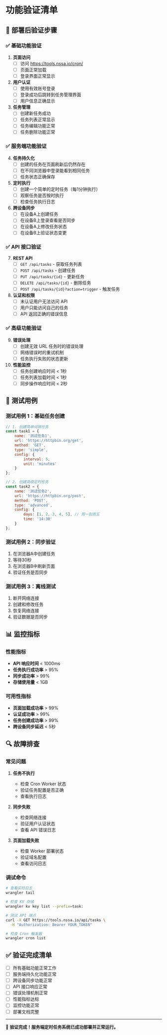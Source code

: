 # 功能验证清单

## 🎯 部署后验证步骤

### ✅ 基础功能验证

1. **页面访问**
   - [ ] 访问 https://tools.nssa.io/cron/
   - [ ] 页面正常加载
   - [ ] 登录界面正常显示

2. **用户认证**
   - [ ] 使用有效账号登录
   - [ ] 登录成功后跳转到任务管理界面
   - [ ] 用户信息正确显示

3. **任务管理**
   - [ ] 创建新任务成功
   - [ ] 任务列表正常显示
   - [ ] 任务编辑功能正常
   - [ ] 任务删除功能正常

### ✅ 服务端功能验证

4. **任务持久化**
   - [ ] 创建的任务在页面刷新后仍然存在
   - [ ] 在不同浏览器中登录能看到相同任务
   - [ ] 任务状态正确保存

5. **定时执行**
   - [ ] 创建一个简单的定时任务（每1分钟执行）
   - [ ] 观察任务是否按时执行
   - [ ] 检查任务执行日志

6. **跨设备同步**
   - [ ] 在设备A上创建任务
   - [ ] 在设备B上登录查看是否同步
   - [ ] 在设备A上修改任务状态
   - [ ] 在设备B上验证状态变更

### ✅ API 接口验证

7. **REST API**
   - [ ] `GET /api/tasks` - 获取任务列表
   - [ ] `POST /api/tasks` - 创建任务
   - [ ] `PUT /api/tasks/{id}` - 更新任务
   - [ ] `DELETE /api/tasks/{id}` - 删除任务
   - [ ] `POST /api/tasks/{id}?action=trigger` - 触发任务

8. **认证和权限**
   - [ ] 未认证用户无法访问 API
   - [ ] 用户只能访问自己的任务
   - [ ] API 返回正确的错误信息

### ✅ 高级功能验证

9. **错误处理**
   - [ ] 创建无效 URL 任务时的错误处理
   - [ ] 网络错误时的重试机制
   - [ ] 任务执行失败的状态更新

10. **性能监控**
    - [ ] 任务创建响应时间 < 1秒
    - [ ] 任务列表加载时间 < 1秒
    - [ ] 同步操作响应时间 < 2秒

## 🧪 测试用例

### 测试用例 1：基础任务创建

```javascript
// 1. 创建简单间隔任务
const task1 = {
    name: '测试任务1',
    url: 'https://httpbin.org/get',
    method: 'GET',
    type: 'simple',
    config: {
        interval: 5,
        unit: 'minutes'
    }
};

// 2. 创建高级定时任务
const task2 = {
    name: '测试任务2',
    url: 'https://httpbin.org/post',
    method: 'POST',
    type: 'advanced',
    config: {
        days: [1, 2, 3, 4, 5], // 周一到周五
        time: '14:30'
    }
};
```

### 测试用例 2：同步验证

1. 在浏览器A中创建任务
2. 等待30秒
3. 在浏览器B中刷新页面
4. 验证任务是否同步

### 测试用例 3：离线测试

1. 断开网络连接
2. 创建和修改任务
3. 恢复网络连接
4. 验证数据是否同步

## 📊 监控指标

### 性能指标

- **API 响应时间** < 1000ms
- **任务执行成功率** > 95%
- **同步成功率** > 99%
- **存储使用量** < 1GB

### 可用性指标

- **页面加载成功率** > 99%
- **认证成功率** > 99%
- **任务创建成功率** > 99%
- **跨设备同步延迟** < 5秒

## 🔍 故障排查

### 常见问题

1. **任务不执行**
   - 检查 Cron Worker 状态
   - 验证任务配置是否正确
   - 查看执行日志

2. **同步失败**
   - 检查网络连接
   - 验证用户认证状态
   - 查看 API 错误日志

3. **页面加载失败**
   - 检查 Worker 部署状态
   - 验证域名配置
   - 查看访问日志

### 调试命令

```bash
# 查看实时日志
wrangler tail

# 检查 KV 存储
wrangler kv key list --prefix=task:

# 测试 API 端点
curl -X GET https://tools.nssa.io/api/tasks \
  -H "Authorization: Bearer YOUR_TOKEN"

# 检查 Cron 触发器
wrangler cron list
```

## ✅ 验证完成清单

- [ ] 所有基础功能正常工作
- [ ] 服务端持久化功能正常
- [ ] 跨设备同步功能正常
- [ ] API 接口响应正常
- [ ] 错误处理机制正常
- [ ] 性能指标达标
- [ ] 监控功能正常
- [ ] 部署文档完整

---

🎉 **验证完成！服务端定时任务系统已成功部署并正常运行。**